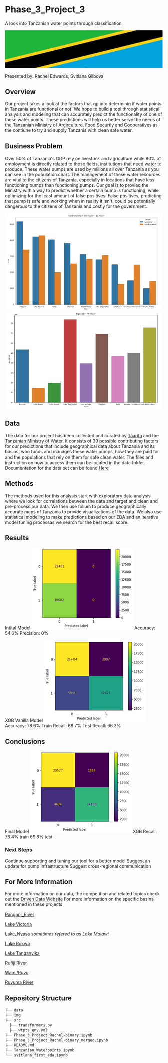 # Phase_3_Project_3
A look into Tanzanian water points through classification



![longboi](./img/longboi.JPG)

Presented by: Rachel Edwards, Svitlana Glibova

## Overview
Our project takes a look at the factors that gp into determinig if water points in Tanzania are functional or not. We hope to build a tool through statistical analysis and modeling that can accurately predict the functionality of one of these water points. These predictions will help us better serve the needs of the Tanzanian Ministry of Argirculture, Food Securtiy and Cooperatives as the contiune to try and supply Tanzania with clean safe water. 


## Business Problem
Over 50% of Tanzania's GDP rely on livestock and agriculture while 80% of employment is directly related to those fields, institutions that need water to produce. These water pumps are used by millions all over Tanzania as you can see in the population chart. The management of these water resources are vital to the citizens of Tanzania, especially in locations that have less functioning pumps than functioning pumps. Our goal is to provied the Ministry with a way to predict whether a certain pump is functioning, while optimizing for the least amount of false positives. False positives, predicting that pump is safe and working when in reality it isn't, could be potentially dangerous to the citizens of Tanzania and costly for the government.

![FunctionByBasin](./img/FunctionByBasin.JPG)
![PopulationPerBasin](./img/PopulationPerBasin.JPG)


## Data
The data for our project has been collected and curated by [Taarifa](http://taarifa.org/) and the [Tanzanian Ministry of Water](https://www.maji.go.tz/). It consists of 39 possible contributing factors for our predictions that include geographical data about Tanzania and its basins, who funds and manages these water pumps, how they are paid for and the populations that rely on them for safe clean water. The files and instruction on how to access them can be located in the data folder. Documentation for the data set can be found [Here](https://www.drivendata.org/competitions/7/pump-it-up-data-mining-the-water-table/page/25/)


## Methods
The methods used for this analysis start with exploratory data analysis where we look for correlations between the data and target and clean and pre-process our data. We then use folium to produce geographically accurate maps of Tanzania to privide visualizations of the data. We also use statistical modeling to make predictions based on our EDA and an iterative model tuning processas we search for the best recall score.


## Results
Intital Model
![initial_model](./img/initial_model.png)
Accuracy: 54.6%
Precision: 0%

XGB Vanilla Model
![xgb_vanilla](./img/xgb_vanilla.png)
Accuracy: 78.6%
Train Recall: 68.7%
Test Recall: 66.3%

## Conclusions
Final Model
![xgb_tuned](./img/xgb_tuned.png)
XGB Recall: 76.4% train
	          69.8% test

### Next Steps
Continue supporting and tuning our tool for a better model
Suggest an update for pump infrastructure
Suggest cross-regional communication

## For More Information
For more information on our data, the competition and related topics check out the [Driven Data Website](https://www.drivendata.org/competitions/7/pump-it-up-data-mining-the-water-table/page/23/)
For more information on the specific basins mentioned in these projects:

[Pangani_River](https://en.wikipedia.org/wiki/Pangani_River)

[Lake Victoria](https://en.wikipedia.org/wiki/Lake_Victoria)

[Lake_Nyasa](https://en.wikipedia.org/wiki/Lake_Malawi) *sometimes refered to as Lake Malawi*


[Lake Rukwa](https://en.wikipedia.org/wiki/Lake_Rukwa)

[Lake Tanganyika](https://en.wikipedia.org/wiki/Lake_Tanganyika)

[Rufiji River](https://en.wikipedia.org/wiki/Rufiji_River)

[Wami/Ruvu](https://en.wikipedia.org/wiki/Wami_River)

[Ruvuma River](https://en.wikipedia.org/wiki/Ruvuma_River)

## Repository Structure
```
├── data
├── img
├── src
  ├── transformers.py
  ├── wtpts_env.yml
├── Phase_3_Project_Rachel-binary.ipynb
├── Phase_3_Project_Rachel-binary_merged.ipynb
├── README.md
├── Tanzanian_Waterpoints.ipynb
└── svitlana_first_eda.ipynb
```
